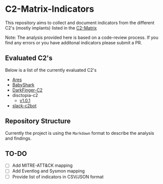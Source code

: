 # C2-Matrix-Indicators

This repository aims to collect and document indicators from the different C2's (mostly implants) listed in the [C2-Matrix](https://www.thec2matrix.com/)

Note: The analysis provided here is based on a code-review process. If you find any errors or you have additonal indicators please submit a PR.

## Evaluated C2's

Below is a list of the currently evaluated C2's

- [Ares](https://github.com/nasbench/C2-Matrix-Indicators/blob/main/Ares/README.md)
- [BabyShark](https://github.com/nasbench/C2-Matrix-Indicators/blob/main/BabyShark/README.md)
- [DarkFinger-C2](https://github.com/nasbench/C2-Matrix-Indicators/blob/main/DarkFinger-C2/README.md)
- disctopia-c2
  - [v1.0.1](https://github.com/nasbench/C2-Matrix-Indicators/tree/main/disctopia-c2/1.0.1/README.md)
- [slack-c2bot](https://github.com/nasbench/C2-Matrix-Indicators/blob/main/slack-c2bot/README.md)

## Repository Structure

Currently the project is using the ``Markdown`` format to describe the analysis and findings.

## TO-DO

- [ ] Add MITRE-ATT&CK mapping
- [ ] Add Eventlog and Sysmon mapping
- [ ] Provide list of indicators in CSV/JSON format
